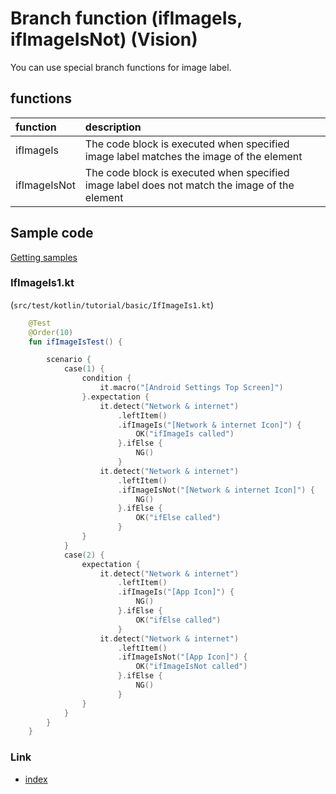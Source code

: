 # Branch function (ifImageIs, ifImageIsNot) (Vision)

You can use special branch functions for image label.

## functions

| function     | description                                                                                   |
|:-------------|:----------------------------------------------------------------------------------------------|
| ifImageIs    | The code block is executed when specified image label matches the image of the element        |
| ifImageIsNot | The code block is executed when specified image label does not match the image of the element |

## Sample code

[Getting samples](../../../getting_samples.md)

### IfImageIs1.kt

(`src/test/kotlin/tutorial/basic/IfImageIs1.kt`)

```kotlin
    @Test
    @Order(10)
    fun ifImageIsTest() {

        scenario {
            case(1) {
                condition {
                    it.macro("[Android Settings Top Screen]")
                }.expectation {
                    it.detect("Network & internet")
                        .leftItem()
                        .ifImageIs("[Network & internet Icon]") {
                            OK("ifImageIs called")
                        }.ifElse {
                            NG()
                        }
                    it.detect("Network & internet")
                        .leftItem()
                        .ifImageIsNot("[Network & internet Icon]") {
                            NG()
                        }.ifElse {
                            OK("ifElse called")
                        }
                }
            }
            case(2) {
                expectation {
                    it.detect("Network & internet")
                        .leftItem()
                        .ifImageIs("[App Icon]") {
                            NG()
                        }.ifElse {
                            OK("ifElse called")
                        }
                    it.detect("Network & internet")
                        .leftItem()
                        .ifImageIsNot("[App Icon]") {
                            OK("ifImageIsNot called")
                        }.ifElse {
                            NG()
                        }
                }
            }
        }
    }
```

### Link

- [index](../../../../index.md)

